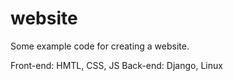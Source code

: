 # website

Some example code for creating a website.

Front-end: HMTL, CSS, JS
Back-end: Django, Linux
